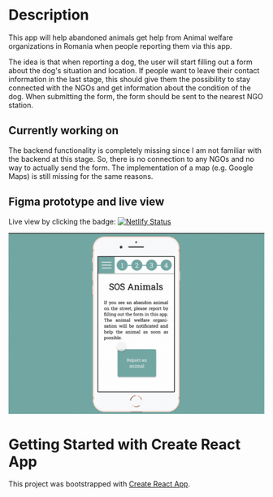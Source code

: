 # Description

This app will help abandoned animals get help from Animal welfare organizations in Romania when people reporting them via this app.

The idea is that when reporting a dog, the user will start filling out a form about the dog's situation and location.
If people want to leave their contact information in the last stage, this should give them the possibility to stay connected with the NGOs and get information about the condition of the dog.
When submitting the form, the form should be sent to the nearest NGO station.

## Currently working on 

The backend functionality is completely missing since I am not familiar with the backend at this stage. So, there is no connection to any NGOs and no way to actually send the form. The implementation of a map (e.g. Google Maps) is still missing for the same reasons. 

## Figma prototype and live view
Live view by clicking the badge:  [![Netlify Status](https://api.netlify.com/api/v1/badges/f9a7f8d3-58ca-44ed-a038-ae8d2efd31a5/deploy-status)](https://sos-animal.netlify.app/)

![Thumbnail](https://github.com/YuriDevAT/sos-animals/blob/main/public/sos-animal.gif)


# Getting Started with Create React App

This project was bootstrapped with [Create React App](https://github.com/facebook/create-react-app).

